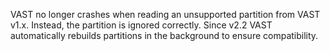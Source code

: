 VAST no longer crashes when reading an unsupported partition from VAST v1.x.
Instead, the partition is ignored correctly. Since v2.2 VAST automatically
rebuilds partitions in the background to ensure compatibility.
